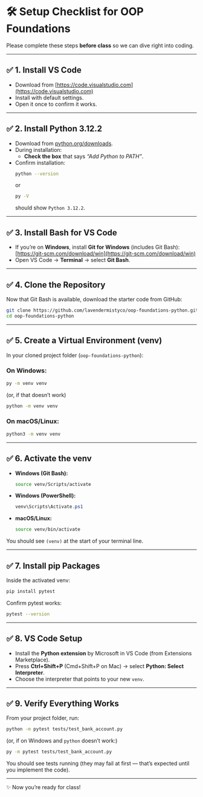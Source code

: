 # 🛠️ Setup Checklist for OOP Foundations

Please complete these steps **before class** so we can dive right into coding.  

---

## ✅ 1. Install VS Code
- Download from [https://code.visualstudio.com](https://code.visualstudio.com)  
- Install with default settings.  
- Open it once to confirm it works.  

---

## ✅ 2. Install Python 3.12.2
- Download from [python.org/downloads](https://www.python.org/downloads/release/python-3122/).  
- During installation:  
  - **Check the box** that says *“Add Python to PATH”*.  
- Confirm installation:  
  ```bash
  python --version
  ```  
  or  
  ```bash
  py -V
  ```  
  should show `Python 3.12.2`.  

---

## ✅ 3. Install Bash for VS Code
- If you’re on **Windows**, install **Git for Windows** (includes Git Bash):  
  [https://git-scm.com/download/win](https://git-scm.com/download/win)  
- Open VS Code → **Terminal** → select **Git Bash**.  

---

## ✅ 4. Clone the Repository
Now that Git Bash is available, download the starter code from GitHub:  

```bash
git clone https://github.com/lavendermistyco/oop-foundations-python.git
cd oop-foundations-python
```

---

## ✅ 5. Create a Virtual Environment (venv)
In your cloned project folder (`oop-foundations-python`):  

### On Windows:
```bash
py -m venv venv
```
(or, if that doesn’t work)
```bash
python -m venv venv
```

### On macOS/Linux:
```bash
python3 -m venv venv
```

---

## ✅ 6. Activate the venv
- **Windows (Git Bash):**
  ```bash
  source venv/Scripts/activate
  ```
- **Windows (PowerShell):**
  ```powershell
  venv\Scripts\Activate.ps1
  ```
- **macOS/Linux:**
  ```bash
  source venv/bin/activate
  ```

You should see `(venv)` at the start of your terminal line.  

---

## ✅ 7. Install pip Packages
Inside the activated venv:  
```bash
pip install pytest
```

Confirm pytest works:  
```bash
pytest --version
```

---

## ✅ 8. VS Code Setup
- Install the **Python extension** by Microsoft in VS Code (from Extensions Marketplace).  
- Press **Ctrl+Shift+P** (Cmd+Shift+P on Mac) → select **Python: Select Interpreter**.  
- Choose the interpreter that points to your new `venv`.  

---

## ✅ 9. Verify Everything Works
From your project folder, run:  
```bash
python -m pytest tests/test_bank_account.py
```
(or, if on Windows and `python` doesn’t work:)
```bash
py -m pytest tests/test_bank_account.py
```

You should see tests running (they may fail at first — that’s expected until you implement the code).  

---

✨ Now you’re ready for class!  
